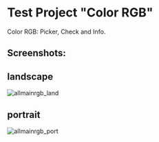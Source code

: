 # Test Project "Color RGB"

Color RGB: Picker, Check and Info.

## Screenshots:

## landscape
![allmainrgb_land](https://user-images.githubusercontent.com/15383481/39665307-b0250642-50a2-11e8-8b1a-b9ac0e5ad253.jpg)

## portrait
![allmainrgb_port](https://user-images.githubusercontent.com/15383481/39665308-b158394e-50a2-11e8-9c4a-7662ea0fe528.jpg)


